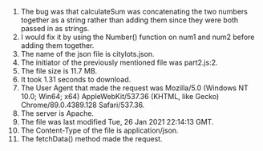 1. The bug was that calculateSum was concatenating the two numbers together as a string rather than adding them since they were both passed in as strings.
2. I would fix it by using the Number() function on num1 and num2 before adding them together.
3. The name of the json file is citylots.json.
4. The initiator of the previously mentioned file was part2.js:2.
5. The file size is 11.7 MB.
6. It took 1.31 seconds to download.
7. The User Agent that made the request was Mozilla/5.0 (Windows NT 10.0; Win64; x64) AppleWebKit/537.36 (KHTML, like Gecko) Chrome/89.0.4389.128 Safari/537.36.
8. The server is Apache.
9. The file was last modified Tue, 26 Jan 2021 22:14:13 GMT.
10. The Content-Type of the file is application/json.
11. The fetchData() method made the request. 